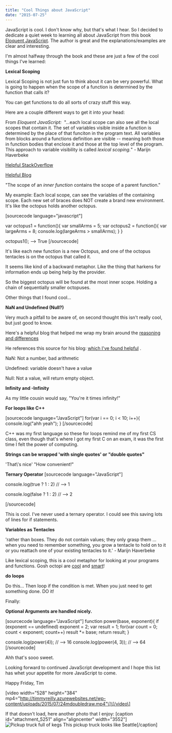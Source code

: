 ```yaml
---
title: "Cool Things about JavaScript"
date: "2015-07-25"
---
```


JavaScript is cool. I don't know why, but that's what I hear. So I decided to dedicate a quiet week to learning all about JavaScript from this book [Eloquent JavaScript](http://eloquentjavascript.net/). The author is great and the explanations/examples are clear and interesting.

I'm almost halfway through the book and these are just a few of the cool things I've learned:

**Lexical Scoping**

Lexical Scoping is not just fun to think about it can be very powerful. What is going to happen when the scope of a function is determined by the function that calls it?

You can get functions to do all sorts of crazy stuff this way.

Here are a couple different ways to get it into your head:

From _Eloquent JavaScript:_  "...each local scope can also see all the local scopes that contain it. The set of variables visible inside a function is determined by the place of that funciton in the program text. All variables from blocks around a functions definition are visible -- meaning both those in function bodies that enclose it and those at the top level of the program. This approach to variable visibility is called _lexical scoping._" - Marijn Haverbeke

[Helpful StackOverflow](http://stackoverflow.com/questions/1047454/what-is-lexical-scope)

[Helpful Blog](http://pierrespring.com/2010/05/11/function-scope-and-lexical-scoping/)

"The scope of an _inner function_ contains the scope of a parent function."

My example: Each local scope, can see the variables of the containing scope. Each new set of braces does NOT create a brand new environment. It's like the octopus holds another octopus.

\[sourcecode language="javascript"\]

var octopus1 = function(){ var smallArms = 5; var octopus2 = function(){ var largeArms = 8; console.log(largeArms > smallArms); } }

octopus1(); --> True \[/sourcecode\]

It's like each new function is a new Octopus, and one of the octopus tentacles is on the octopus that called it.

It seems like kind of a backward metaphor. Like the thing that harkens for information ends up being help by the provider.

So the biggest octopus will be found at the most inner scope. Holding a chain of sequentially smaller octopuses.

Other things that I found cool...

**NaN and Undefined (Null?)**

Very much a pitfall to be aware of, on second thought this isn't really cool, but just good to know.

Here's a helpful blog that helped me wrap my brain around the [reasoning and differences](http://www.mapbender.org/JavaScript_pitfalls:_null%2C_false%2C_undefined%2C_NaN)

He references this source for his blog: [which I've found helpful](http://www.hunlock.com/blogs/Essential_Javascript_--_A_Javascript_Tutorial) .

NaN: Not a number, bad arithmetic

Undefined: variable doesn't have a value

Null: Not a value, will return empty object.

**Infinity and -Infinity**

As my little cousin would say, "You're it times infinity!"

**For loops like C++**

\[sourcecode language="JavaScript"\] for(var i == 0; i < 10; i++){ console.log("ahh yeah"); } \[/sourcecode\]

C++ was my first language so these for loops remind me of my first CS class, even though that's where I got my first C on an exam, it was the first time I felt the power of computing.

**Strings can be wrapped 'with single quotes' or "double quotes"**

'That\\'s nice' "How convenient!"

**Ternary Operator** \[sourcecode language="JavaScript"\]

console.log(true ? 1 : 2) // --> 1

console.log(false ? 1 : 2) // --> 2

\[/sourcecode\]

This is cool. I've never used a ternary operator. I could see this saving lots of lines for if statements.

**Variables as Tentacles**

'rather than boxes. They do not contain values; they only grasp them … when you need to remember something, you grow a tentacle to hold on to it or you reattach one of your existing tentacles to it.' - Marijn Haverbeke

Like lexical scoping, this is a cool metaphor for looking at your programs and functions. Gosh octopi are [cool](http://media.giphy.com/media/NbeduiwpZhTNu/giphy.gif) and [smart](https://en.wikipedia.org/wiki/Octopus)!

**do loops**

Do this… Then loop if the condition is met. When you just need to get something done. DO it!

Finally:

**Optional Arguments are handled nicely.**

\[sourcecode language="JavaScript"\] function power(base, exponent){ if (exponent == undefined) exponent = 2; var result = 1; for(var count = 0; count < exponent; count++) result \*= base; return result; }

console.log(power(4)); // --> 16 console.log(power(4, 3)); // --> 64 \[/sourcecode\]

Ahh that's sooo sweet.

Looking forward to continued JavaScript development and I hope this list has whet your appetite for more JavaScript to come.

Happy Friday, Tim

\[video width="528" height="384" mp4="http://timmyreilly.azurewebsites.net/wp-content/uploads/2015/07/24mdoubledraw.mp4"\]\[/video\]

If that doesn't load, here another photo that I enjoy: \[caption id="attachment\_5251" align="aligncenter" width="3552"\]![Pickup truck full of kegs](images/WP_20150702_15_36_27_Pro.jpg) This pickup truck looks like Seattle\[/caption\]

